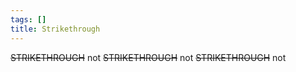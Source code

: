 ```yaml
---
tags: []
title: Strikethrough
---
```


~~STRIKETHROUGH~~ not ~~STRIKETHROUGH~~ not ~~STRIKETHROUGH~~ not
